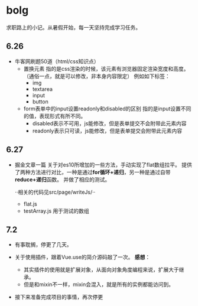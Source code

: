 # bolg
求职路上的小记。从暑假开始，每一天坚持完成学习任务。

## 6.26

- 牛客网刷题50道（html/css知识点）
    - 置换元素
      指的是css渲染的时候，该元素有浏览器固定渲染宽度和高度。（通俗一点，就是可以修改，非本身内容限定）
      例如如下标签：
      - img
      - textarea
      - input
      - button
    - form表单中的input设置readonly和disabled的区别
      指的是input设置不同的值，表现形式有所不同。
      - disabled表示不可用，js能修改，但是表单提交不会附带此元素内容
      - readonly表示只可读，js能修改，但是表单提交会附带此元素内容

## 6.27

- 掘金文章一篇
  关于对es10所增加的一些方法，手动实现了flat数组拉平。
  提供了两种方法进行对比，一种是通过**for循环+递归**，另一种是通过自带**reduce+递归**函数。
  并做了相应的测试。

  ··相关的代码见src/page/writeJs/··
   - flat.js
   - testArray.js 用于测试的数组

## 7.2

- 有事耽搁，停更了几天。

- 关于使用插件，跟着Vue.use的简介源码敲了一次。
   **感想**：
   - 其实插件的使用就是扩展对象，从面向对象角度编程来说，扩展大于继承。
   - 但是和mixin不一样，mixin会混入，就是所有的实例都能访问到。

- 接下来准备完成项目的事情，再次停更